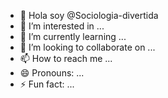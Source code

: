 - 👋 Hola soy @Sociologia-divertida
- 👀 I’m interested in ...
- 🌱 I’m currently learning ...
- 💞️ I’m looking to collaborate on ...
- 📫 How to reach me ...
- 😄 Pronouns: ...
- ⚡ Fun fact: ...

<!---
Sociologia-divertida/Sociologia-divertida is a ✨ special ✨ repository because its `README.md` (this file) appears on your GitHub profile.
You can click the Preview link to take a look at your changes.
--->
